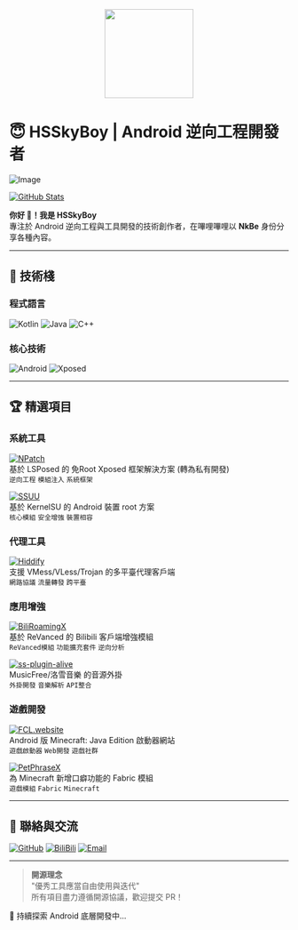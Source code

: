 <img src="https://count.getloli.com/get/@HSSkyBoy.github.readme?theme=minecraft" style=" display: block; margin-left: auto; margin-right: auto; height: 160px"/>


# 😇 HSSkyBoy | Android 逆向工程開發者
![Image](https://github.com/user-attachments/assets/0feac0a6-f906-402b-b1b3-25720b07f2af)

[![GitHub Stats](https://github-readme-stats.vercel.app/api?username=HSSkyBoy&show_icons=true&theme=radical&hide_title=true&include_all_commits=true)](https://github.com/HSSkyBoy)

**你好 👋！我是 HSSkyBoy**  
專注於 Android 逆向工程與工具開發的技術創作者，在嗶哩嗶哩以 **NkBe** 身份分享各種內容。

---

## 🔧 技術棧

### 程式語言
![Kotlin](https://img.shields.io/badge/Kotlin-7F52FF?style=flat&logo=kotlin&logoColor=white)
![Java](https://img.shields.io/badge/Java-ED8B00?style=flat&logo=openjdk&logoColor=white)
![C++](https://img.shields.io/badge/C++-00599C?style=flat&logo=c%2B%2B&logoColor=white)

### 核心技術
![Android](https://img.shields.io/badge/Android-3DDC84?style=flat&logo=android&logoColor=white)
![Xposed](https://img.shields.io/badge/Xposed-3DDC84?style=flat&logo=android&logoColor=white)

---

## 🏆 精選項目

### 系統工具
[![NPatch](https://img.shields.io/badge/📱_NPatch-免Root_XP框架-8A2BE2?style=flat)](https://github.com/HSSkyBoy/NPatch)  
基於 LSPosed 的 免Root Xposed 框架解決方案 (轉為私有開發)  
`逆向工程` `模組注入` `系統框架`

[![SSUU](https://img.shields.io/badge/🔓_SSUU-KernelSU_解決方案-FF6600?style=flat)](https://github.com/HSSkyBoy/SSUU)  
基於 KernelSU 的 Android 裝置 root 方案  
`核心模組` `安全增強` `裝置相容`

### 代理工具
[![Hiddify](https://img.shields.io/badge/🌐_Hiddify-多協議代理客戶端-1E88E5?style=flat)](https://github.com/HSSkyBoy/Hiddify)  
支援 VMess/VLess/Trojan 的多平臺代理客戶端  
`網路協議` `流量轉發` `跨平臺`

### 應用增強
[![BiliRoamingX](https://img.shields.io/badge/📺_BiliRoamingX-B站增強模組-00A1D6?style=flat)](https://github.com/HSSkyBoy/BiliRoamingX)  
基於 ReVanced 的 Bilibili 客戶端增強模組  
`ReVanced模組` `功能擴充套件` `逆向分析`

[![ss-plugin-alive](https://img.shields.io/badge/🎵_ss_plugin_alive-音樂源API-1DB954?style=flat)](https://github.com/HSSkyBoy/ss-plugin-alive)  
MusicFree/洛雪音樂 的音源外掛  
`外掛開發` `音樂解析` `API整合`

### 遊戲開發
[![FCL.website](https://img.shields.io/badge/🎮_FCL.website-MCJE啟動器網站-62B47A?style=flat)](https://github.com/HSSkyBoy/FCL.website)  
Android 版 Minecraft: Java Edition 啟動器網站  
`遊戲啟動器` `Web開發` `遊戲社群`

[![PetPhraseX](https://img.shields.io/badge/⚔️_PetPhraseX-MC口癖模組-5D4037?style=flat)](https://github.com/HSSkyBoy/PetPhraseX)  
為 Minecraft 新增口癖功能的 Fabric 模組  
`遊戲模組` `Fabric` `Minecraft`

---

## 💌 聯絡與交流

[![GitHub](https://img.shields.io/badge/GitHub_交流-檢視項目-181717?style=flat&logo=github)](https://github.com/HSSkyBoy)
[![BiliBili](https://img.shields.io/badge/嗶哩嗶哩-@NkBe-00A1D6?style=flat&logo=bilibili)](https://space.bilibili.com/610722152)
[![Email](https://img.shields.io/badge/技術合作-郵件聯絡-D14836?style=flat&logo=gmail)](mailto:nikobeillc@outlook.com)

---

> **開源理念**  
> "優秀工具應當自由使用與迭代"  
> 所有項目盡力遵循開源協議，歡迎提交 PR！

🚀 持續探索 Android 底層開發中...
